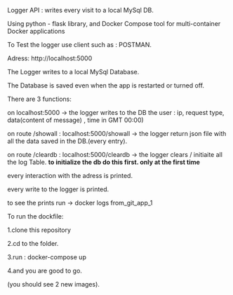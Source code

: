 Logger API : writes every visit to a local MySql DB.

Using python - flask library, and Docker Compose tool for multi-container Docker applications

To Test the logger use client such as : POSTMAN.

Adress: http://localhost:5000

The Logger writes to a local MySql Database.

The Database is saved even when the app is restarted or turned off.

There are 3 functions:

on localhost:5000 -> the logger writes to the DB the user : ip, request type, data(content of message) , time in GMT 00:00)

on route /showall :  localhost:5000/showall -> the logger return json file with all the data saved in the DB.(every entry).

on route /cleardb  : localhost:5000/cleardb -> the logger clears / initiaite all the log Table. **to initialize the db do this first. only at the first time**

every interaction with the adress is printed.

every write to the logger is printed.

to see the prints run -> docker logs from_git_app_1 


To run the dockfile:

1.clone this repository

2.cd to the folder.

3.run : docker-compose up

4.and you are good to go.


(you should see 2 new images).

